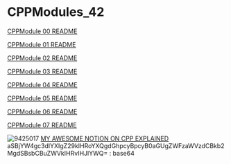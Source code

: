 # CPPModules_42
[CPPModule 00 README](https://github.com/OMVR-49/CPPModules_42/blob/main/Cpp00/Readme.md)

[CPPModule 01 README](https://github.com/OMVR-49/CPPModules_42/blob/main/Cpp01/Readme.md)

[CPPModule 02 README]()

[CPPModule 03 README]()

[CPPModule 04 README]()

[CPPModule 05 README]()

[CPPModule 06 README]()

[CPPModule 07 README]()

![9425017](https://github.com/OMVR-49/CPPModules_42/assets/111209064/cb2c4c71-4ddc-4e86-b786-ec534b1461b0)
[MY AWESOME NOTION ON CPP EXPLAINED](https://www.notion.so/CPP-Modules-1337-0915128b4ffe4597a16ecd5d72919486)
aSBjYW4gc3dlYXIgZ29kIHRoYXQgdGhpcyBpcyB0aGUgZWFzaWVzdCBkb2MgdSBsbCBuZWVkIHRvIHJlYWQ= : base64
